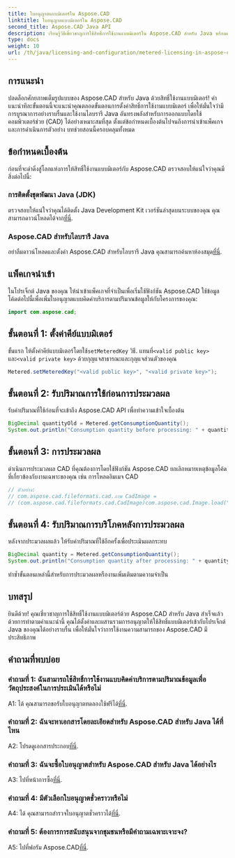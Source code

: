```yaml
---
title: ใบอนุญาตแบบมิเตอร์ใน Aspose.CAD
linktitle: ใบอนุญาตแบบมิเตอร์ใน Aspose.CAD
second_title: Aspose.CAD Java API
description: เรียนรู้วิธีเชี่ยวชาญการใช้สิทธิ์การใช้งานแบบมิเตอร์ใน Aspose.CAD สำหรับ Java พร้อมคำแนะนำที่ครอบคลุมนี้ เพิ่มประสิทธิภาพการประมวลผล CAD ของคุณให้มีประสิทธิภาพและคุ้มค่า
type: docs
weight: 10
url: /th/java/licensing-and-configuration/metered-licensing-in-aspose-cad/
---
```

## การแนะนำ

ปลดล็อกศักยภาพเต็มรูปแบบของ Aspose.CAD สำหรับ Java ด้วยสิทธิ์ใช้งานแบบมิเตอร์! คำแนะนำทีละขั้นตอนนี้จะแนะนำคุณตลอดขั้นตอนการตั้งค่าสิทธิ์การใช้งานแบบมิเตอร์ เพื่อให้มั่นใจว่ามีการบูรณาการอย่างราบรื่นและใช้งานไลบรารี Java อันทรงพลังสำหรับการออกแบบโดยใช้คอมพิวเตอร์ช่วย (CAD) ได้อย่างเหมาะสมที่สุด ตั้งแต่ข้อกำหนดเบื้องต้นไปจนถึงการนำเข้าแพ็คเกจและการดำเนินการตัวอย่าง บทช่วยสอนนี้ครอบคลุมทั้งหมด

## ข้อกำหนดเบื้องต้น

ก่อนที่จะดำดิ่งสู่โลกแห่งการให้สิทธิ์ใช้งานแบบมิเตอร์กับ Aspose.CAD ตรวจสอบให้แน่ใจว่าคุณมีสิ่งต่อไปนี้:

### การติดตั้งชุดพัฒนา Java (JDK)

 ตรวจสอบให้แน่ใจว่าคุณได้ติดตั้ง Java Development Kit เวอร์ชันล่าสุดบนระบบของคุณ คุณสามารถดาวน์โหลดได้จาก[ที่นี่](https://www.oracle.com/java/technologies/javase-downloads.html).

### Aspose.CAD สำหรับไลบรารี Java

 อย่าลืมดาวน์โหลดและตั้งค่า Aspose.CAD สำหรับไลบรารี Java คุณสามารถค้นหาห้องสมุด[ที่นี่](https://releases.aspose.com/cad/java/).

## แพ็คเกจนำเข้า

ในโปรเจ็กต์ Java ของคุณ ให้นำเข้าแพ็คเกจที่จำเป็นเพื่อเริ่มใช้ฟังก์ชัน Aspose.CAD ใช้ข้อมูลโค้ดต่อไปนี้เพื่อเพิ่มใบอนุญาตแบบคิดค่าบริการตามปริมาณข้อมูลให้กับโครงการของคุณ:

```java
import com.aspose.cad;
```

## ขั้นตอนที่ 1: ตั้งค่าคีย์แบบมิเตอร์

 ขั้นแรก ให้ตั้งค่าคีย์แบบมิเตอร์โดยใช้`setMeteredKey` วิธี. แทนที่`<valid public key>` และ`<valid private key>` ด้วยกุญแจสาธารณะและกุญแจส่วนตัวของคุณ

```java
Metered.setMeteredKey("<valid public key>", "<valid private key>");
```

## ขั้นตอนที่ 2: รับปริมาณการใช้ก่อนการประมวลผล

รับค่าปริมาณที่ใช้ก่อนที่จะเข้าถึง Aspose.CAD API เพื่อทำความเข้าใจเบื้องต้น

```java
BigDecimal quantityOld = Metered.getConsumptionQuantity();
System.out.println("Consumption quantity before processing: " + quantityOld);
```

## ขั้นตอนที่ 3: การประมวลผล

ดำเนินการประมวลผล CAD ที่คุณต้องการโดยใช้ฟังก์ชัน Aspose.CAD ยกเลิกหมายเหตุข้อมูลโค้ดที่เกี่ยวข้องกับงานเฉพาะของคุณ เช่น การโหลดอิมเมจ CAD

```java
// ตัวอย่าง:
// com.aspose.cad.fileformats.cad.ภาพ CadImage =
// (com.aspose.cad.fileformats.cad.CadImage)com.aspose.cad.Image.load("BlockRefDgn.dwg");
```

## ขั้นตอนที่ 4: รับปริมาณการบริโภคหลังการประมวลผล

หลังจากประมวลผลแล้ว ให้รับค่าปริมาณที่ใช้อีกครั้งเพื่อประเมินผลกระทบ

```java
BigDecimal quantity = Metered.getConsumptionQuantity();
System.out.println("Consumption quantity after processing: " + quantity);
```

ทำซ้ำขั้นตอนเหล่านี้สำหรับการประมวลผลหรืองานเพิ่มเติมตามความจำเป็น

## บทสรุป

ยินดีด้วย! คุณเชี่ยวชาญการใช้สิทธิ์ใช้งานแบบมิเตอร์ด้วย Aspose.CAD สำหรับ Java สำเร็จแล้ว ด้วยการทำตามคำแนะนำนี้ คุณได้ตั้งค่าและผสานรวมการอนุญาตให้ใช้สิทธิ์แบบมิเตอร์เข้ากับโปรเจ็กต์ Java ของคุณได้อย่างราบรื่น เพื่อให้มั่นใจว่าการใช้งานความสามารถของ Aspose.CAD มีประสิทธิภาพ

## คำถามที่พบบ่อย

### คำถามที่ 1: ฉันสามารถใช้สิทธิ์การใช้งานแบบคิดค่าบริการตามปริมาณข้อมูลเพื่อวัตถุประสงค์ในการประเมินได้หรือไม่

 A1: ได้ คุณสามารถขอรับใบอนุญาตทดลองใช้ฟรีได้[ที่นี่](https://releases.aspose.com/).

### คำถามที่ 2: ฉันจะหาเอกสารโดยละเอียดสำหรับ Aspose.CAD สำหรับ Java ได้ที่ไหน

 A2: โปรดดูเอกสารประกอบ[ที่นี่](https://reference.aspose.com/cad/java/).

### คำถามที่ 3: ฉันจะซื้อใบอนุญาตสำหรับ Aspose.CAD สำหรับ Java ได้อย่างไร

 A3: ไปที่หน้าการซื้อ[ที่นี่](https://purchase.aspose.com/buy).

### คำถามที่ 4: มีตัวเลือกใบอนุญาตชั่วคราวหรือไม่

 A4: ได้ คุณสามารถสำรวจใบอนุญาตชั่วคราวได้[ที่นี่](https://purchase.aspose.com/temporary-license/).

### คำถามที่ 5: ต้องการการสนับสนุนจากชุมชนหรือมีคำถามเฉพาะเจาะจง?

 A5: ไปที่ฟอรัม Aspose.CAD[ที่นี่](https://forum.aspose.com/c/cad/19).